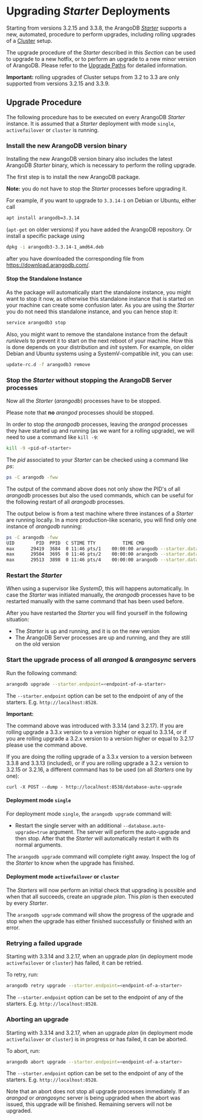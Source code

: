 <!-- don't edit here, it's from https://@github.com/arangodb-helper/arangodb.git / docs/Manual/ -->
# Upgrading _Starter_ Deployments

Starting from versions 3.2.15 and 3.3.8, the ArangoDB [_Starter_](../../Programs/Starter/README.md)
supports a new, automated, procedure to perform upgrades, including rolling upgrades
of a [Cluster](../../Architecture/DeploymentModes/Cluster/README.md) setup.

The upgrade procedure of the _Starter_ described in this _Section_ can be used to
upgrade to a new hotfix, or to perform an upgrade to a new minor version of ArangoDB.
Please refer to the [Upgrade Paths](../GeneralInfo/README.md#upgrade-paths) for detailed
information.

**Important:** rolling upgrades of Cluster setups from 3.2 to 3.3 are only supported
from versions 3.2.15 and 3.3.9.

## Upgrade Procedure

The following procedure has to be executed on every ArangoDB _Starter_ instance.
It is assumed that a _Starter_ deployment with mode `single`, `activefailover` or
`cluster` is running.

### Install the new ArangoDB version binary

Installing the new ArangoDB version binary also includes the latest ArangoDB _Starter_
binary, which is necessary to perform the rolling upgrade.

The first step is to install the new ArangoDB package.

**Note:** you do not have to stop the _Starter_ processes before upgrading it.

For example, if you want to upgrade to `3.3.14-1` on Debian or Ubuntu, either call

```bash
apt install arangodb=3.3.14
```

(`apt-get` on older versions) if you have added the ArangoDB repository. Or
install a specific package using

```bash
dpkg -i arangodb3-3.3.14-1_amd64.deb
```

after you have downloaded the corresponding file from https://download.arangodb.com/.

#### Stop the Standalone Instance

As the package will automatically start the standalone instance, you might want to
stop it now, as otherwise this standalone instance that is started on your machine
can create some confusion later. As you are using the _Starter_ you do not need
this standalone instance, and you can hence stop it:

```bash
service arangodb3 stop
```

Also, you might want to remove the standalone instance from the default
_runlevels_ to prevent it to start on the next reboot of your machine. How this
is done depends on your distribution and _init_ system. For example, on older Debian
and Ubuntu systems using a SystemV-compatible _init_, you can use:

```bash
update-rc.d -f arangodb3 remove
```

### Stop the _Starter_ without stopping the ArangoDB Server processes

Now all the _Starter_ (_arangodb_) processes have to be stopped.

Please note that **no** _arangod_ processes should be stopped.

In order to stop the _arangodb_ processes, leaving the _arangod_ processes they
have started up and running (as we want for a rolling upgrade), we will need to
use a command like `kill -9`:

```bash
kill -9 <pid-of-starter>
```

The _pid_ associated to your _Starter_ can be checked using a command like _ps_:

```bash
ps -C arangodb -fww
```

The output of the command above does not only show the PID's of all _arangodb_
processes but also the used commands, which can be useful for the following
restart of all _arangodb_ processes.

The output below is from a test machine where three instances of a _Starter_ are
running locally. In a more production-like scenario, you will find only one instance
of _arangodb_ running:

```bash
ps -C arangodb -fww
UID        PID  PPID  C STIME TTY          TIME CMD
max      29419  3684  0 11:46 pts/1    00:00:00 arangodb --starter.data-dir=./db1
max      29504  3695  0 11:46 pts/2    00:00:00 arangodb --starter.data-dir=./db2 --starter.join 127.0.0.1
max      29513  3898  0 11:46 pts/4    00:00:00 arangodb --starter.data-dir=./db3 --starter.join 127.0.0.1
```

### Restart the _Starter_

When using a supervisor like _SystemD_, this will happens automatically. In case
the _Starter_ was initiated manually, the _arangodb_ processes have to be restarted
manually with the same command that has been used before.

After you have restarted the _Starter_ you will find yourself in the following
situation:

- The _Starter_ is up and running, and it is on the new version
- The ArangoDB Server processes are up and running, and they are still on the
  old version

### Start the upgrade process of all _arangod_ & _arangosync_ servers

Run the following command:

```bash
arangodb upgrade --starter.endpoint=<endpoint-of-a-starter>
```

The `--starter.endpoint` option can be set to the endpoint of any
of the starters. E.g. `http://localhost:8528`.

**Important:**

The command above was introduced with 3.3.14 (and 3.2.17). If you are rolling upgrade a 3.3.x version
to a version higher or equal to 3.3.14, or if you are rolling upgrade a 3.2.x version to a version higher
or equal to 3.2.17 please use the command above.

If you are doing the rolling upgrade of a 3.3.x version to a version between 3.3.8 and 3.3.13 (included),
or if you are rolling upgrade a 3.2.x version to 3.2.15 or 3.2.16, a different command has to be used
(on all _Starters_ one by one):

```
curl -X POST --dump - http://localhost:8538/database-auto-upgrade
```

#### Deployment mode `single`

For deployment mode `single`, the `arangodb upgrade` command will:

- Restart the single server with an additional `--database.auto-upgrade=true` argument.
  The server will perform the auto-upgrade and then stop.
  After that the _Starter_ will automatically restart it with its normal arguments.

The `arangodb upgrade` command will complete right away.
Inspect the log of the _Starter_ to know when the upgrade has finished.

#### Deployment mode `activefailover` or `cluster`

The _Starters_ will now perform an initial check that upgrading is possible
and when that all succeeds, create an upgrade _plan_. This _plan_ is then 
executed by every _Starter_.

The `arangodb upgrade` command will show the progress of the upgrade
and stop when the upgrade has either finished successfully or finished
with an error.

### Retrying a failed upgrade

Starting with 3.3.14 and 3.2.17, when an upgrade _plan_ (in deployment
mode `activefailover` or `cluster`) has failed, it can be retried.

To retry, run:

```bash
arangodb retry upgrade --starter.endpoint=<endpoint-of-a-starter>
```

The `--starter.endpoint` option can be set to the endpoint of any
of the starters. E.g. `http://localhost:8528`.

### Aborting an upgrade

Starting with 3.3.14 and 3.2.17, when an upgrade _plan_ (in deployment
mode `activefailover` or `cluster`) is in progress or has failed, it can
be aborted.

To abort, run:

```bash
arangodb abort upgrade --starter.endpoint=<endpoint-of-a-starter>
```

The `--starter.endpoint` option can be set to the endpoint of any
of the starters. E.g. `http://localhost:8528`.

Note that an abort does not stop all upgrade processes immediately.
If an _arangod_ or _arangosync_ server is being upgraded when the abort
was issued, this upgrade will be finished. Remaining servers will not be
upgraded.
